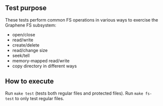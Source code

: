 Test purpose
------------

These tests perform common FS operations in various ways to exercise the Graphene FS subsystem:

- open/close
- read/write
- create/delete
- read/change size
- seek/tell
- memory-mapped read/write
- copy directory in different ways

How to execute
--------------

Run `make test` (tests both regular files and protected files).
Run `make fs-test` to only test regular files.
